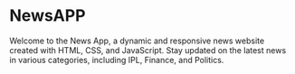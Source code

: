 # NewsAPP
Welcome to the News App, a dynamic and responsive news website created with HTML, CSS, and JavaScript. Stay updated on the latest news in various categories, including IPL, Finance, and Politics.
